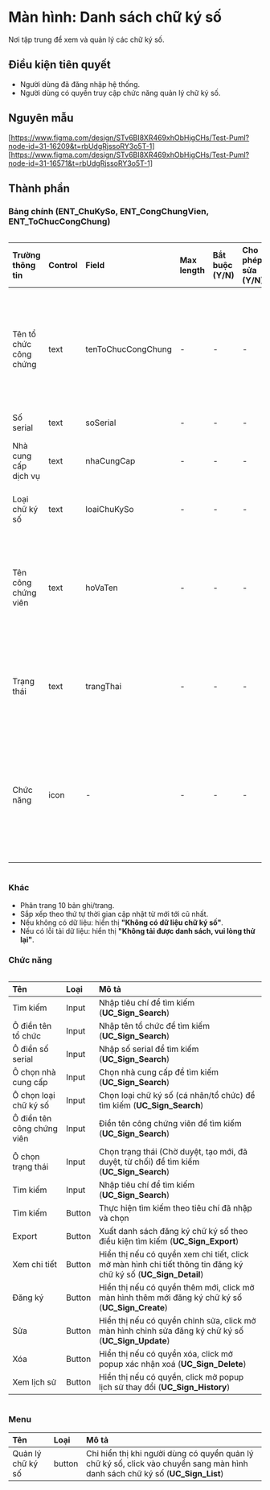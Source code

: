 # Màn hình: Danh sách chữ ký số
Nơi tập trung để xem và quản lý các chữ ký số.

## Điều kiện tiên quyết
- Người dùng đã đăng nhập hệ thống.
- Người dùng có quyền truy cập chức năng quản lý chữ ký số.

## Nguyên mẫu
[https://www.figma.com/design/STv6BI8XR469xhObHjgCHs/Test-Puml?node-id=31-16209&t=rbUdgRjssoRY3o5T-1]
[https://www.figma.com/design/STv6BI8XR469xhObHjgCHs/Test-Puml?node-id=31-16571&t=rbUdgRjssoRY3o5T-1]

## Thành phần

### Bảng chính (ENT_ChuKySo, ENT_CongChungVien, ENT_ToChucCongChung)

<div style="overflow-x:auto">

| Trường thông tin       | Control | Field              | Max length | Bắt buộc (Y/N) | Cho phép sửa (Y/N) | Mô tả                                                                 |
|:-----------------------|:--------|:-------------------|:-----------|:---------------|:-------------------|:----------------------------------------------------------------------|
| Tên tổ chức công chứng | text    | tenToChucCongChung | -          | -              | -                  | Chỉ hiển thị trong trường hợp người dùng cấp Sở và cấp Bộ             |
| Số serial              | text    | soSerial           | -          | -              | -                  | Số Serial                                                             |
| Nhà cung cấp dịch vụ   | text    | nhaCungCap         | -          | -              | -                  | Nhà cung cấp chữ ký số                                                |
| Loại chữ ký số         | text    | loaiChuKySo        | -          | -              | -                  | Cá nhân / Tổ chức                                                     |
| Tên công chứng viên    | text    | hoVaTen            | -          | -              | -                  | Hiển thị tên công chứng viên đã chọn nếu là chữ ký số cá nhân         |
| Trạng thái             | text    | trangThai          | -          | -              | -                  | Mới tạo / Chờ duyệt / Đã duyệt / Từ chối                              |
| Chức năng              | icon    | -                  | -          | -              | -                  | Xem chi tiết, Chỉnh sửa, Xóa, xem lịch sử (tuỳ quyền, tuỳ trạng thái) |

</div>

### Khác
- Phân trang 10 bản ghi/trang.  
- Sắp xếp theo thứ tự thời gian cập nhật từ mới tới cũ nhất.  
- Nếu không có dữ liệu: hiển thị **"Không có dữ liệu chữ ký số"**.  
- Nếu có lỗi tải dữ liệu: hiển thị **"Không tải được danh sách, vui lòng thử lại"**.  

### Chức năng

<div style="overflow-x:auto">

| Tên                        | Loại   | Mô tả                                                                                                       |
|:---------------------------|:-------|:------------------------------------------------------------------------------------------------------------|
| Tìm kiếm                   | Input  | Nhập tiêu chí để tìm kiếm (**UC_Sign_Search**)                                                               |
| Ô điền tên tổ chức         | Input  | Nhập tên tổ chức để tìm kiếm (**UC_Sign_Search**)                                                            |
| Ô điền số serial           | Input  | Nhập số serial để tìm kiếm (**UC_Sign_Search**)                                                              |
| Ô chọn nhà cung cấp        | Input  | Chọn nhà cung cấp để tìm kiếm (**UC_Sign_Search**)                                                           |
| Ô chọn loại chữ ký số      | Input  | Chọn loại chữ ký số (cá nhân/tổ chức) để tìm kiếm (**UC_Sign_Search**)                                       |
| Ô điền tên công chứng viên | Input  | Điền tên công chứng viên để tìm kiếm (**UC_Sign_Search**)                                                    |
| Ô chọn trạng thái          | Input  | Chọn trạng thái (Chờ duyệt, tạo mới, đã duyệt, từ chối) để tìm kiếm (**UC_Sign_Search**)                     |
| Tìm kiếm                   | Input  | Nhập tiêu chí để tìm kiếm (**UC_Sign_Search**)                                                               |
| Tìm kiếm                   | Button | Thực hiện tìm kiếm theo tiêu chí đã nhập và chọn                                                            |
| Export                     | Button | Xuất danh sách đăng ký chữ ký số theo điều kiện tìm kiếm (**UC_Sign_Export**)                                |
| Xem chi tiết               | Button | Hiển thị nếu có quyền xem chi tiết, click mở màn hình chi tiết thông tin đăng ký chữ ký số (**UC_Sign_Detail**) |
| Đăng ký                    | Button | Hiển thị nếu có quyền thêm mới, click mở màn hình thêm mới đăng ký chữ ký số (**UC_Sign_Create**)               |
| Sửa                        | Button | Hiển thị nếu có quyền chỉnh sửa, click mở màn hình chỉnh sửa đăng ký chữ ký số (**UC_Sign_Update**)             |
| Xóa                        | Button | Hiển thị nếu có quyền xóa, click mở popup xác nhận xoá (**UC_Sign_Delete**)                                  |
| Xem lịch sử                | Button | Hiển thị nếu có quyền, click mở popup lịch sử thay đổi (**UC_Sign_History**)                                 |

</div>

### Menu
| Tên                     | Loại   | Mô tả                                                                                                                                    |
|:------------------------|:-------|:-----------------------------------------------------------------------------------------------------------------------------------------|
| Quản lý chữ ký số | button | Chỉ hiển thị khi người dùng có quyền quản lý chữ ký số, click vào chuyển sang màn hình danh sách chữ ký số (**UC_Sign_List**) |